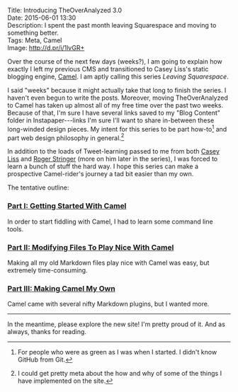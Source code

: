 Title: Introducing TheOverAnalyzed 3.0  
Date: 2015-06-01 13:30  
Description: I spent the past month leaving Squarespace and moving to something better.  
Tags: Meta, Camel  
Image: http://d.pr/i/1lvGR+  

Over the course of the next few days (weeks?), I am going to explain how exactly I left my previous CMS and transitioned to Casey Liss's static blogging engine, [Camel][github]. I am aptly calling this series *Leaving Squarespace*.

I said "weeks" because it might actually take that long to finish the series. I haven't even begun to write the posts. Moreover, moving TheOverAnalyzed to Camel has taken up almost all of my free time over the past two weeks. Because of that, I'm sure I have several links saved to my "Blog Content" folder in Instapaper---links I'm sure I'll want to share in-between these long-winded design pieces. My intent for this series to be part how-to[^for] and part web design philosophy in general.[^ph]

In addition to the loads of Tweet-learning passed to me from both [Casey Liss][twitter] and [Roger Stringer][twitter 2] (more on him later in the series), I was forced to learn a bunch of stuff the hard way. I hope this series can make a prospective Camel-rider's journey a tad bit easier than my own.

The tentative outline:

### [Part I: Getting Started With Camel][theoveranalyzed]

In order to start fiddling with Camel, I had to learn some command line tools.

### [Part II: Modifying Files To Play Nice With Camel][theoveranalyzed 2]

Making all my old Markdown files play nice with Camel was easy, but extremely time-consuming.

### [Part III: Making Camel My Own][theoveranalyzed 3]

Camel came with several nifty Markdown plugins, but I wanted more. 

***

In the meantime, please explore the new site! I'm pretty proud of it. And as always, thanks for reading.

[^for]:  For people who were as green as I was when I started. I didn't know GitHub from Git.
[^ph]: I could get pretty meta about the how and why of some of the things I have implemented on the site. 

[github]: https://github.com/cliss/camel "GitHub page for Camel"
[theoveranalyzed]: /2015/6/17/leaving-squarespace-part-I-getting-started-with-camel "Part I of my series 'Leaving Squarespace'"
[theoveranalyzed 2]: /2015/6/26/leaving-squarespace-part-ii-modifying-files-to-play-nice-with-camel "Part II of my series 'Leaving Squarespace'"
[theoveranalyzed 3]: /2015/7/6/leaving-squarespace-part-iii-making-camel-my-own "Part III of my series 'Leaving Squarespace'"
[twitter]: https://twitter.com/caseyliss/status/603267259855982592 "Casey helping me"
[twitter 2]: https://twitter.com/freekrai/status/600328265576763392 "Roger Stringer helping me"